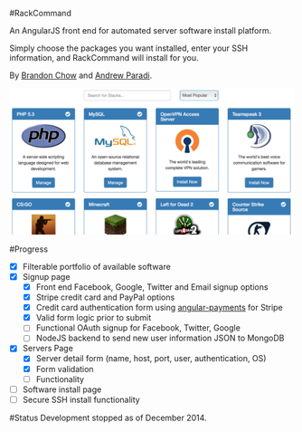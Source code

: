 #RackCommand

An AngularJS front end for automated server software install platform.

Simply choose the packages you want installed, enter your SSH information, and RackCommand will install for you.

By [Brandon Chow](https://github.com/RandomMaker) and [Andrew Paradi](http://andrewparadi.com).

![RackCommand](/img/screen2.png)

#Progress
- [x] Filterable portfolio of available software
- [x] Signup page
  - [x] Front end Facebook, Google, Twitter and Email signup options
  - [x] Stripe credit card and PayPal options
  - [x] Credit card authentication form using [angular-payments](https://github.com/laurihy/angular-payments) for Stripe
  - [x] Valid form logic prior to submit
  - [ ] Functional OAuth signup for Facebook, Twitter, Google
  - [ ] NodeJS backend to send new user information JSON to MongoDB
- [x] Servers Page
  - [x] Server detail form (name, host, port, user, authentication, OS)
  - [x] Form validation
  - [ ] Functionality
- [ ] Software install page
- [ ] Secure SSH install functionality

#Status
Development stopped as of December 2014.
